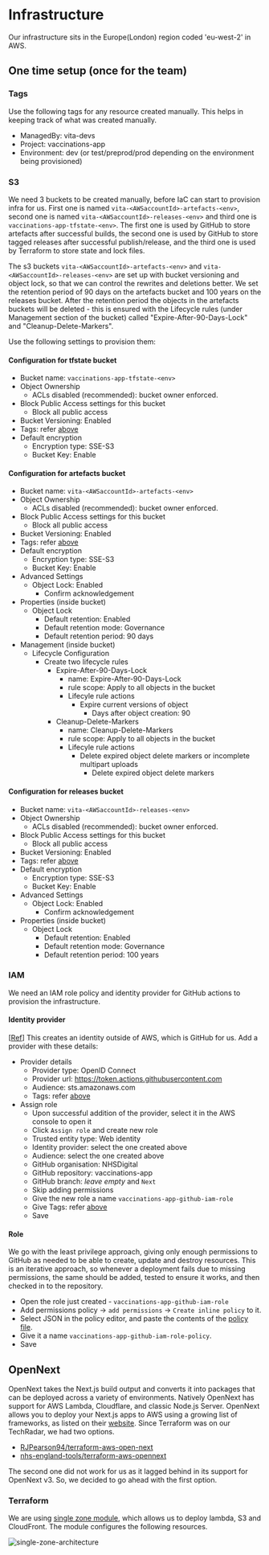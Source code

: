 # Infrastructure

Our infrastructure sits in the Europe(London) region coded 'eu-west-2' in AWS.

## One time setup (once for the team)

### Tags

Use the following tags for any resource created manually. This helps in keeping track of what was created manually.

- ManagedBy: vita-devs
- Project: vaccinations-app
- Environment: dev (or test/preprod/prod depending on the environment being provisioned)

### S3

We need 3 buckets to be created manually, before IaC can start to provision infra for us.
First one is named `vita-<AWSaccountId>-artefacts-<env>`, second one is named `vita-<AWSaccountId>-releases-<env>` and third one is `vaccinations-app-tfstate-<env>`.
The first one is used by GitHub to store artefacts after successful builds,
the second one is used by GitHub to store tagged releases after successful publish/release,
and the third one is used by Terraform to store state and lock files.

The s3 buckets `vita-<AWSaccountId>-artefacts-<env>` and `vita-<AWSaccountId>-releases-<env>` are set up with bucket versioning and object lock,
so that we can control the rewrites and deletions better. We set the retention period of 90 days on the artefacts bucket and 100 years on the releases bucket.
After the retention period the objects in the artefacts buckets will be deleted - this is ensured with the Lifecycle rules (under Management section of the bucket) called "Expire-After-90-Days-Lock" and "Cleanup-Delete-Markers".

Use the following settings to provision them:

#### Configuration for tfstate bucket

- Bucket name: `vaccinations-app-tfstate-<env>`
- Object Ownership
  - ACLs disabled (recommended): bucket owner enforced.
- Block Public Access settings for this bucket
  - Block all public access
- Bucket Versioning: Enabled
- Tags: refer [above](#tags)
- Default encryption
  - Encryption type: SSE-S3
  - Bucket Key: Enable

#### Configuration for artefacts bucket

- Bucket name: `vita-<AWSaccountId>-artefacts-<env>`
- Object Ownership
  - ACLs disabled (recommended): bucket owner enforced.
- Block Public Access settings for this bucket
  - Block all public access
- Bucket Versioning: Enabled
- Tags: refer [above](#tags)
- Default encryption
  - Encryption type: SSE-S3
  - Bucket Key: Enable
- Advanced Settings
  - Object Lock: Enabled
    - Confirm acknowledgement
- Properties (inside bucket)
  - Object Lock
    - Default retention: Enabled
    - Default retention mode: Governance
    - Default retention period: 90 days
- Management (inside bucket)
  - Lifecycle Configuration
    - Create two lifecycle rules
      - Expire-After-90-Days-Lock
        - name: Expire-After-90-Days-Lock
        - rule scope: Apply to all objects in the bucket
        - Lifecyle rule actions
          - Expire current versions of object
            - Days after object creation: 90
      - Cleanup-Delete-Markers
        - name: Cleanup-Delete-Markers
        - rule scope: Apply to all objects in the bucket
        - Lifecyle rule actions
          - Delete expired object delete markers or incomplete multipart uploads
            - Delete expired object delete markers

#### Configuration for releases bucket

- Bucket name: `vita-<AWSaccountId>-releases-<env>`
- Object Ownership
  - ACLs disabled (recommended): bucket owner enforced.
- Block Public Access settings for this bucket
  - Block all public access
- Bucket Versioning: Enabled
- Tags: refer [above](#tags)
- Default encryption
  - Encryption type: SSE-S3
  - Bucket Key: Enable
- Advanced Settings
  - Object Lock: Enabled
    - Confirm acknowledgement
- Properties (inside bucket)
    - Object Lock
      - Default retention: Enabled
      - Default retention mode: Governance
      - Default retention period: 100 years

### IAM

We need an IAM role policy and identity provider for GitHub actions to provision the infrastructure.

#### Identity provider

[[Ref](https://docs.github.com/en/actions/security-for-github-actions/security-hardening-your-deployments/configuring-openid-connect-in-amazon-web-services)] This creates an identity outside of AWS, which is GitHub for us. Add a provider with these details:

- Provider details
  - Provider type: OpenID Connect
  - Provider url: https://token.actions.githubusercontent.com
  - Audience: sts.amazonaws.com
  - Tags: refer [above](#tags)
- Assign role
  - Upon successful addition of the provider, select it in the AWS console to open it
  - Click `Assign role` and create new role
  - Trusted entity type: Web identity
  - Identity provider: select the one created above
  - Audience: select the one created above
  - GitHub organisation: NHSDigital
  - GitHub repository: vaccinations-app
  - GitHub branch: _leave empty_ and `Next`
  - Skip adding permissions
  - Give the new role a name `vaccinations-app-github-iam-role`
  - Give Tags: refer [above](#tags)
  - Save

#### Role

We go with the least privilege approach, giving only enough permissions to GitHub as needed to be able to create, update and destroy resources.
This is an iterative approach, so whenever a deployment fails due to missing permissions, the same should be added, tested to ensure it works, and then
checked in to the repository.

- Open the role just created - `vaccinations-app-github-iam-role`
- Add permissions policy -> `add permissions` -> `Create inline policy` to it.
- Select JSON in the policy editor, and paste the contents of the [policy file](github-iam-role-policy.json).
- Give it a name `vaccinations-app-github-iam-role-policy`.
- Save

## OpenNext

OpenNext takes the Next.js build output and converts it into packages that can be deployed across a variety of environments.
Natively OpenNext has support for AWS Lambda, Cloudflare, and classic Node.js Server.
OpenNext allows you to deploy your Next.js apps to AWS using a growing list of frameworks, as listed on their [website](https://opennext.js.org/aws/get_started).
Since Terraform was on our TechRadar, we had two options.

- [RJPearson94/terraform-aws-open-next](https://github.com/RJPearson94/terraform-aws-open-next)
- [nhs-england-tools/terraform-aws-opennext](https://github.com/nhs-england-tools/terraform-aws-opennext)

The second one did not work for us as it lagged behind in its support for OpenNext v3.
So, we decided to go ahead with the first option.

### Terraform

We are using [single zone module](https://github.com/RJPearson94/terraform-aws-open-next/tree/main/modules/tf-aws-open-next-zone),
which allows us to deploy lambda, S3 and CloudFront. The module configures the following resources.

![single-zone-architecture](https://raw.githubusercontent.com/RJPearson94/terraform-aws-open-next/v3.5.0/docs/diagrams/Single%20Zone.png)
